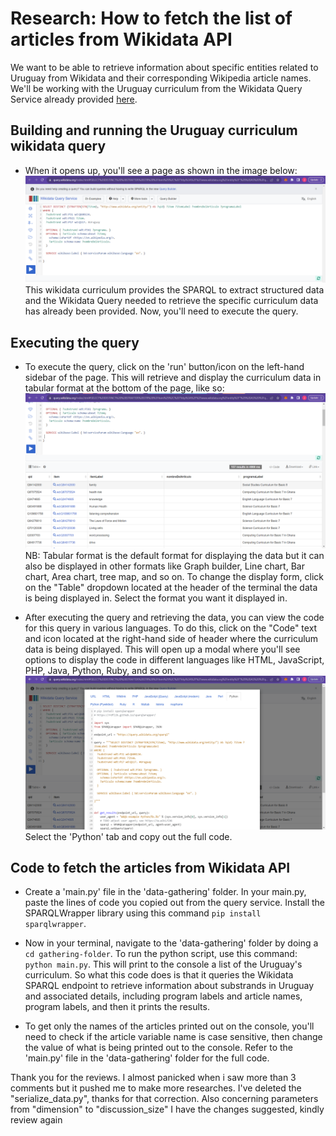 # Research: How to fetch the list of articles from Wikidata API

We want to be able to retrieve information about specific entities related to Uruguay from Wikidata and their corresponding Wikipedia article names. We'll be working with the Uruguay curriculum from the Wikidata Query Service already provided [here](https://w.wiki/7Zge).


## Building and running the Uruguay curriculum wikidata query

- When it opens up, you'll see a page as shown in the image below:
![Uruguay Curriculum Wikidata Query](Wikidata-Query.png) 
 This wikidata curriculum provides the SPARQL to extract structured data and the Wikidata Query needed to retrieve the specific curriculum data has already been provided. Now, you'll need to execute the query.


## Executing the query

- To execute the query, click on the 'run' button/icon on the left-hand sidebar of the page. This will retrieve and display the curriculum data in tabular format at the bottom of the page, like so:
![Uruguay Curriculum Wikidata Query](Execute-Wikidata-Query.png) 
 NB: Tabular format is the default format for displaying the data but it can also be displayed in other formats like Graph builder, Line chart, Bar chart, Area chart, tree map, and so on. To change the display form, click on the "Table" dropdown located at the header of the terminal the data is being displayed in. Select the format you want it displayed in.

- After executing the query and retrieving the data, you can view the code for this query in various languages. To do this, click on the "Code" text and icon located at the right-hand side of header where the curriculum data is being displayed. This will open up a modal where you'll see options to display the code in different languages like HTML, JavaScript, PHP, Java, Python, Ruby, and so on.
![Python Curriculum Wikidata Query](Python-Wikidata-Query.png) 
Select the 'Python' tab and copy out the full code.


## Code to fetch the articles from Wikidata API

- Create a 'main.py' file in the 'data-gathering' folder. In your main.py, paste the lines of code you copied out from the query service.
Install the SPARQLWrapper library using this command `pip install sparqlwrapper`.

- Now in your terminal, navigate to the 'data-gathering' folder by doing a `cd gathering-folder`. To run the python script, use this command: `python main.py`. This will print to the console a list of the Uruguay's curriculum. So what this code does is that it queries the Wikidata SPARQL endpoint to retrieve information about substrands in Uruguay and associated details, including program labels and article names, program labels, and then it prints the results.

- To get only the names of the articles printed out on the console, you'll need to check if the article variable name is case sensitive, then change the value of what is being printed out to the console. Refer to the 'main.py' file in the 'data-gathering' folder for the full code.


Thank you for the reviews. I almost panicked when i saw more than 3 comments but it pushed me to make more researches. I've deleted the "serialize_data.py", thanks for that correction. 
Also concerning parameters from "dimension" to "discussion_size" 
I have the changes suggested, kindly review again